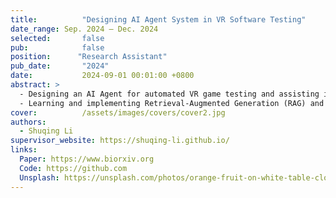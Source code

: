 ```yaml
---
title:          "Designing AI Agent System in VR Software Testing"
date_range: Sep. 2024 – Dec. 2024
selected:       false
pub:            false
position:      "Research Assistant"
pub_date:       "2024"
date:           2024-09-01 00:01:00 +0800
abstract: >
  - Designing an AI Agent for automated VR game testing and assisting in developing the task execution framework.
  - Learning and implementing Retrieval-Augmented Generation (RAG) and Model-Based Testing frameworks for the Agent.
cover:          /assets/images/covers/cover2.jpg
authors: 
  - Shuqing Li
supervisor_website: https://shuqing-li.github.io/
links:
  Paper: https://www.biorxiv.org
  Code: https://github.com
  Unsplash: https://unsplash.com/photos/orange-fruit-on-white-table-cloth-ISX_imp8t1o
---
```

